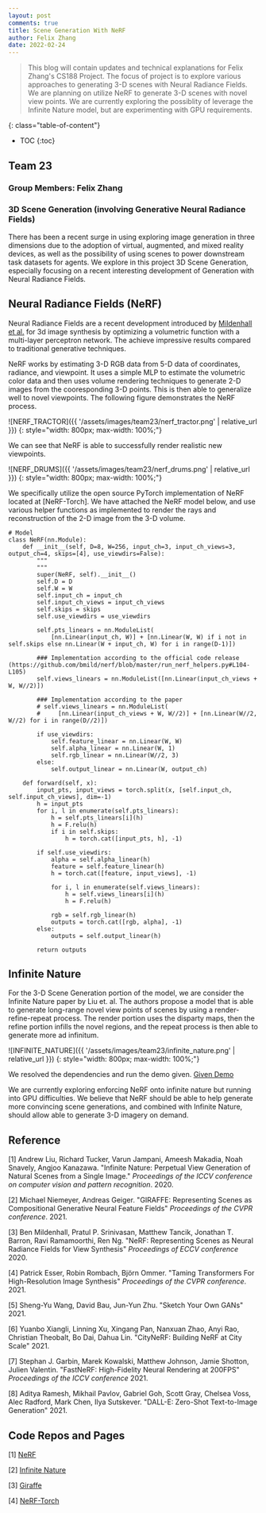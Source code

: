 ```yaml
---
layout: post
comments: true
title: Scene Generation With NeRF
author: Felix Zhang
date: 2022-02-24
---
```



> This blog will contain updates and technical explanations for Felix Zhang's CS188 Project. The focus of project is to explore various approaches to generating 3-D scenes with Neural Radiance Fields. We are planning on utilize NeRF to generate 3-D scenes with novel view points. We are currently exploring the possiblity of leverage the Infinite Nature model, but are experimenting with GPU requirements.

<!--more-->
{: class="table-of-content"}
* TOC
{:toc}

## Team 23

### Group Members: Felix Zhang

### 3D Scene Generation (involving Generative Neural Radiance Fields)

There has been a recent surge in using exploring image generation in three dimensions due to the adoption of virtual, augmented, and mixed reality devices, as well as the possibility of using scenes to power downstream task datasets for agents. We explore in this project 3D Scene Generation, especially focusing on a recent interesting development of Generation with Neural Radiance Fields.

## Neural Radiance Fields (NeRF)

Neural Radiance Fields are a recent development introduced by [Mildenhall et al.](https://www.matthewtancik.com/nerf) for 3d image synthesis by optimizing a volumetric function with a multi-layer perceptron network. The achieve impressive results compared to traditional generative techniques. 

NeRF works by estimating 3-D RGB data from 5-D data of coordinates, radiance, and viewpoint. It uses a simple MLP to estimate the volumetric color data and then uses volume rendering techniques to generate 2-D images from the cooresponding 3-D points. This is then able to generalize well to novel viewpoints. The following figure demonstrates the NeRF process.


![NERF_TRACTOR]({{ '/assets/images/team23/nerf_tractor.png' | relative_url }})
{: style="width: 800px; max-width: 100%;"}

We can see that NeRF is able to successfully render realistic new viewpoints.


![NERF_DRUMS]({{ '/assets/images/team23/nerf_drums.png' | relative_url }})
{: style="width: 800px; max-width: 100%;"}


We specifically utilize the open source PyTorch implementation of NeRF located at [NeRF-Torch]. We have attached the NeRF model below, and use various helper functions as implemented to render the rays and reconstruction of the 2-D image from the 3-D volume.

```
# Model
class NeRF(nn.Module):
    def __init__(self, D=8, W=256, input_ch=3, input_ch_views=3, output_ch=4, skips=[4], use_viewdirs=False):
        """ 
        """
        super(NeRF, self).__init__()
        self.D = D
        self.W = W
        self.input_ch = input_ch
        self.input_ch_views = input_ch_views
        self.skips = skips
        self.use_viewdirs = use_viewdirs
        
        self.pts_linears = nn.ModuleList(
            [nn.Linear(input_ch, W)] + [nn.Linear(W, W) if i not in self.skips else nn.Linear(W + input_ch, W) for i in range(D-1)])
        
        ### Implementation according to the official code release (https://github.com/bmild/nerf/blob/master/run_nerf_helpers.py#L104-L105)
        self.views_linears = nn.ModuleList([nn.Linear(input_ch_views + W, W//2)])

        ### Implementation according to the paper
        # self.views_linears = nn.ModuleList(
        #     [nn.Linear(input_ch_views + W, W//2)] + [nn.Linear(W//2, W//2) for i in range(D//2)])
        
        if use_viewdirs:
            self.feature_linear = nn.Linear(W, W)
            self.alpha_linear = nn.Linear(W, 1)
            self.rgb_linear = nn.Linear(W//2, 3)
        else:
            self.output_linear = nn.Linear(W, output_ch)

    def forward(self, x):
        input_pts, input_views = torch.split(x, [self.input_ch, self.input_ch_views], dim=-1)
        h = input_pts
        for i, l in enumerate(self.pts_linears):
            h = self.pts_linears[i](h)
            h = F.relu(h)
            if i in self.skips:
                h = torch.cat([input_pts, h], -1)

        if self.use_viewdirs:
            alpha = self.alpha_linear(h)
            feature = self.feature_linear(h)
            h = torch.cat([feature, input_views], -1)
        
            for i, l in enumerate(self.views_linears):
                h = self.views_linears[i](h)
                h = F.relu(h)

            rgb = self.rgb_linear(h)
            outputs = torch.cat([rgb, alpha], -1)
        else:
            outputs = self.output_linear(h)

        return outputs
```

## Infinite Nature

For the 3-D Scene Generation portion of the model, we are consider the Infinite Nature paper by Liu et. al. The authors propose a model that is able to generate long-range novel view points of scenes by using a render-refine-repeat process. The render portion uses the disparty maps, then the refine portion infills the novel regions, and the repeat process is then able to generate more ad infinitum.


![INFINITE_NATURE]({{ '/assets/images/team23/infinite_nature.png' | relative_url }})
{: style="width: 800px; max-width: 100%;"}

We resolved the dependencies and run the demo given.
[Given Demo](https://colab.research.google.com/github/google-research/google-research/blob/master/infinite_nature/infinite_nature_demo.ipynb#scrollTo=08MXs7cBPDwO) 


We are currently exploring enforcing NeRF onto infinite nature but running into GPU difficulties. We believe that NeRF should be able to help generate more convincing scene generations, and combined with Infinite Nature, should allow able to generate 3-D imagery on demand.

<!-- 
![YOLO]({{ '/assets/images/UCLAdeepvision/object_detection.png' | relative_url }})
{: style="width: 400px; max-width: 100%;"}
*Fig 1. YOLO: An object detection method in computer vision* [1]. -->
<!-- 
## Main Content
Your survey starts here. You can refer to the [source code](https://github.com/lilianweng/lil-log/tree/master/_posts) of [lil's blogs](https://lilianweng.github.io/lil-log/) for article structure ideas or Markdown syntax. We've provided a [sample post](https://ucladeepvision.github.io/CS188-Projects-2022Winter/2017/06/21/an-overview-of-deep-learning.html) from Lilian Weng and you can find the source code [here](https://raw.githubusercontent.com/UCLAdeepvision/CS188-Projects-2022Winter/main/_posts/2017-06-21-an-overview-of-deep-learning.md)

### Code Block
```
# This is a sample code block
import torch
print (torch.__version__)
```


### Formula
Please use latex to generate formulas, such as:

$$
\tilde{\mathbf{z}}^{(t)}_i = \frac{\alpha \tilde{\mathbf{z}}^{(t-1)}_i + (1-\alpha) \mathbf{z}_i}{1-\alpha^t}
$$

or you can write in-text formula $$y = wx + b$$. -->

## Reference

[1] Andrew Liu, Richard Tucker, Varun Jampani, Ameesh Makadia, Noah Snavely, Angjoo Kanazawa. "Infinite Nature: Perpetual View Generation of Natural Scenes from a Single Image." *Proceedings of the ICCV conference on computer vision and pattern recognition*. 2020.

[2] Michael Niemeyer, Andreas Geiger. "GIRAFFE: Representing Scenes as Compositional Generative Neural Feature Fields" *Proceedings of the CVPR conference*. 2021.

[3] Ben Mildenhall, Pratul P. Srinivasan, Matthew Tancik, Jonathan T. Barron, Ravi Ramamoorthi, Ren Ng. "NeRF: Representing Scenes as Neural Radiance Fields for View Synthesis" *Proceedings of ECCV conference* 2020.

[4] Patrick Esser, Robin Rombach, Björn Ommer. "Taming Transformers For High-Resolution Image Synthesis" *Proceedings of the CVPR conference*. 2021.

[5] Sheng-Yu Wang, David Bau, Jun-Yun Zhu. "Sketch Your Own GANs" 2021.

[6] Yuanbo Xiangli, Linning Xu, Xingang Pan, Nanxuan Zhao, Anyi Rao, Christian Theobalt, Bo Dai, Dahua Lin. "CityNeRF: Building NeRF at City Scale" 2021.

[7] Stephan J. Garbin, Marek Kowalski, Matthew Johnson, Jamie Shotton, Julien Valentin. "FastNeRF: High-Fidelity Neural Rendering at 200FPS" *Proceedings of the ICCV conference* 2021.

[8] Aditya Ramesh, Mikhail Pavlov, Gabriel Goh, Scott Gray, Chelsea Voss, Alec Radford, Mark Chen, Ilya Sutskever. "DALL-E: Zero-Shot Text-to-Image Generation" 2021.

## Code Repos and Pages

[1] [NeRF](https://github.com/bmild/nerf)

[2] [Infinite Nature](https://github.com/google-research/google-research/tree/master/infinite_nature)

[3] [Giraffe](https://github.com/autonomousvision/giraffe)

[4] [NeRF-Torch](https://github.com/yenchenlin/nerf-pytorch)
